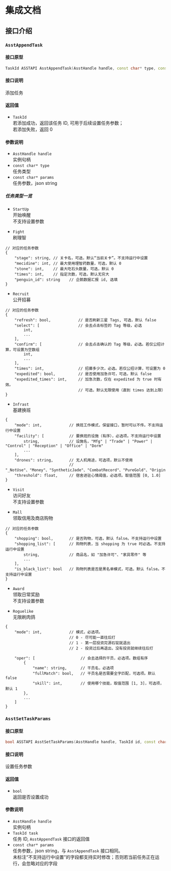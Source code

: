 # 集成文档

## 接口介绍

### `AsstAppendTask`

#### 接口原型

```c++
TaskId ASSTAPI AsstAppendTask(AsstHandle handle, const char* type, const char* params);
```

#### 接口说明

添加任务

#### 返回值

- `TaskId`  
    若添加成功，返回该任务 ID, 可用于后续设置任务参数；  
    若添加失败，返回 0

#### 参数说明

- `AsstHandle handle`  
    实例句柄
- `const char* type`  
    任务类型
- `const char* params`  
    任务参数，json string

##### 任务类型一览

- `StartUp`  
    开始唤醒  
    不支持设置参数

- `Fight`  
    刷理智

```jsonc
// 对应的任务参数
{
    "stage": string, // 关卡名，可选，默认“当前关卡”。不支持运行中设置
    "mecidine": int, // 最大使用理智药数量，可选，默认 0
    "stone": int,    // 最大吃石头数量，可选，默认 0
    "times": int,    // 指定次数，可选，默认无穷大
    "penguin_id": string    // 企鹅数据汇报 id, 选填
}
```

- `Recruit`  
    公开招募

```jsonc
// 对应的任务参数
{
    "refresh": bool,            // 是否刷新三星 Tags, 可选，默认 false
    "select": [                 // 会去点击标签的 Tag 等级，必选
        int,
        ...
    ],
    "confirm": [                // 会去点击确认的 Tag 等级，必选。若仅公招计算，可设置为空数组
        int,
        ...
    ],
    "times": int,               // 招募多少次，必选。若仅公招计算，可设置为 0
    "expedited": bool,          // 是否使用加急许可，可选，默认 false
    "expedited_times": int,     // 加急次数，仅在 expedited 为 true 时有效。
                                // 可选，默认无限使用（直到 times 达到上限）
}
```

- `Infrast`  
    基建换班

```jsonc
{
    "mode": int,            // 换班工作模式，保留接口，暂时可以不传。不支持运行中设置
    "facility": [           // 要换班的设施（有序），必选项。不支持运行中设置
        string,             // 设施名，"Mfg" | "Trade" | "Power" | "Control" | "Reception" | "Office" | "Dorm"
        ...
    ],
    "drones": string,       // 无人机用途，可选项，默认不使用
                            // "_NotUse"、"Money"、"SyntheticJade"、"CombatRecord"、"PureGold"、"OriginStone"、"Chip"
    "threshold": float,     // 宿舍进驻心情阈值，必选项。取值范围 [0, 1.0]
}
```

- `Visit`  
    访问好友  
    不支持设置参数

- `Mall`  
    领取信用及商店购物

```jsonc
// 对应的任务参数
{
    "shopping": bool,       // 是否购物，可选，默认 false。不支持运行中设置
    "shopping_list": [      // 购物列表，当 shopping 为 true 时必选。不支持运行中设置
        string,             // 商品名，如 "加急许可"、"家具零件" 等
        ...
    ],
    "is_black_list": bool   // 购物列表是否是黑名单模式，可选，默认 false。不支持运行中设置
}
```

- `Award`  
    领取日常奖励  
    不支持设置参数

- `Roguelike`  
    无限刷肉鸽

```jsonc
{
    "mode": int,            // 模式，必选项。 
                            // 0 - 尽可能一直往后打
                            // 1 - 第一层投资完源石锭就退出
                            // 2 - 投资过后再退出，没有投资就继续往后打

    "oper": [                    // 会去选择的干员，必选项。数组有序
        {
            "name": string,      // 干员名，必选项
            "fullMatch": bool,   // 干员名是否需要全字匹配，可选项。默认 false
            "skill": int,        // 使用哪个技能，取值范围 [1, 3]，可选项，默认 1
        },
        ...
    ]
}
```

### `AsstSetTaskParams`

#### 接口原型

```c++
bool ASSTAPI AsstSetTaskParams(AsstHandle handle, TaskId id, const char* params);
```

#### 接口说明

设置任务参数

#### 返回值

- `bool`  
    返回是否设置成功

#### 参数说明

- `AsstHandle handle`  
    实例句柄
- `TaskId task`  
    任务 ID, `AsstAppendTask` 接口的返回值
- `const char* params`  
    任务参数，json string，与 `AsstAppendTask` 接口相同。  
    未标注“不支持运行中设置”的字段都支持实时修改；否则若当前任务正在运行，会忽略对应的字段

